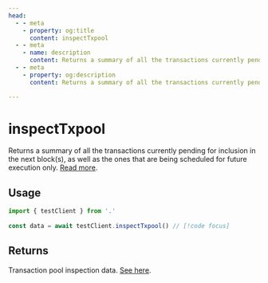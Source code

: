 ```yaml
---
head:
  - - meta
    - property: og:title
      content: inspectTxpool
  - - meta
    - name: description
      content: Returns a summary of all the transactions currently pending for inclusion in the next block(s).
  - - meta
    - property: og:description
      content: Returns a summary of all the transactions currently pending for inclusion in the next block(s).

---
```


# inspectTxpool

Returns a summary of all the transactions currently pending for inclusion in the next block(s), as well as the ones that are being scheduled for future execution only. [Read more](https://geth.ethereum.org/docs/interacting-with-geth/rpc/ns-txpool).

## Usage

```ts
import { testClient } from '.'
 
const data = await testClient.inspectTxpool() // [!code focus]
```

## Returns

Transaction pool inspection data. [See here](https://geth.ethereum.org/docs/interacting-with-geth/rpc/ns-txpool).
